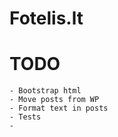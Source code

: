 Fotelis.lt
==========

TODO
=========
    - Bootstrap html
    - Move posts from WP
    - Format text in posts
    - Tests
    - 

